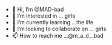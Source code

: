 - 👋 Hi, I’m @MAD-bad
- 👀 I’m interested in ... girls
- 🌱 I’m currently learning ...the life
- 💞️ I’m looking to collaborate on ... girls
- 📫 How to reach me ...@m_a_d__bad

<!---
MAD-bad/MAD-bad is a ✨ special ✨ repository because its `README.md` (this file) appears on your GitHub profile.
You can click the Preview link to take a look at your changes.
--->
